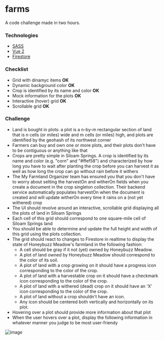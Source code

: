 # farms
A code challenge made in two hours.

### Technologies
- [SASS](https://sass-lang.com/)
- [Vue 2](https://vuejs.org/)
- [Firestore](https://firebase.google.com/docs/firestore)

### Checklist
- Grid with dinamyc items **OK**
- Dynamic background color **OK**
- Crop is identified by its name and color **OK**
- Mock information for the plots **OK**
- Interactive (hover) grid **OK**
- Scrollable grid **OK**

### Challenge
- Land is bought in plots: a plot is a n-by-m rectangular section of land that is n cells (or miles) wide and m cells (or miles) high, and plots are identified by the geohash of its northwest corner
- Farmers can buy and own one or more plots, and their plots don't have to be contiguous or anything like that
- Crops are pretty simple in Siloam Springs. A crop is identified by its name and color (e.g. "corn" and "#ffef58") and characterized by how long you have to wait after planting the crop before you can harvest it as well as how long the crop can go without rain before it withers
- The My Farmland Organizer team has ensured you that you don't have to worry about setting the harvestOn and witherOn fields when you create a document in the crop singleton collection. Their backend service automatically populates harvestOn when the document is created and will update witherOn every time it rains on a (not yet withered) crop
- The UI should revolve around an interactive, scrollable grid displaying all the plots of land in Siloam Springs
- Each cell of this grid should correspond to one square-mile cell of Siloam Springs land
- You should be able to determine and update the full height and width of this grid using the plots collection.
- The grid should react to changes to Firestore in realtime to display the state of Honeybuzz Meadow's farmland in the following fashion:
  - A cell should be gray if it not (yet) owned by Honeybuzz Meadow.
  - A plot of land owned by Honeybuzz Meadow should correspond to the color of its soil.
  - A plot of land with a crop growing on it should have a progress icon corresponding to the color of the crop.
  - A plot of land with a harvestable crop on it should have a checkmark icon corresponding to the color of the crop.
  - A plot of land with a withered (dead) crop on it should have an 'X' icon corresponding to the color of the crop.
  - A plot of land without a crop shouldn't have an icon.
  - Any icon should be centered both vertically and horizontally on its plot.
- Hovering over a plot should provide more information about that plot
- When the user hovers over a plot, display the following information in whatever manner you judge to be most user-friendy

![image](https://user-images.githubusercontent.com/31961274/148414364-629e9872-980f-4ea4-9e0d-e552744c7497.png)
